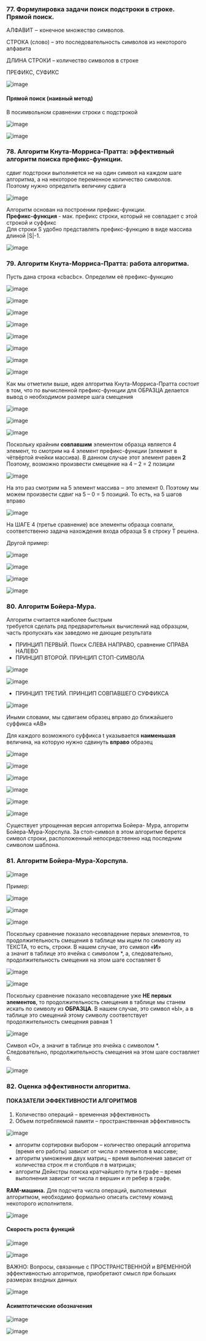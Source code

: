 ### 77. Формулировка задачи поиск подстроки в строке. Прямой поиск.
АЛФАВИТ ‒ конечное множество символов.

СТРОКА (слово) – это последовательность символов из некоторого алфавита

ДЛИНА СТРОКИ – количество символов в строке

ПРЕФИКС, СУФИКС

![image](https://github.com/mireashik/aood_3sem/assets/49165758/704d457f-5379-4649-9aff-b952da82ecb0)

#### Прямой поиск (наивный метод)
В посимвольном сравнении строки с подстрокой

![image](https://github.com/mireashik/aood_3sem/assets/49165758/14847be6-c34c-457a-8727-1465171cbbda)

![image](https://github.com/mireashik/aood_3sem/assets/49165758/9be4c9ba-0250-4240-8d21-b13bb632df8e)

### 78. Алгоритм Кнута-Морриса-Пратта: эффективный алгоритм поиска префикс-функции.
сдвиг подстроки выполняется не на один символ на каждом шаге алгоритма, а на некоторое переменное количество символов.
<br>
Поэтому нужно определить величину сдвига

![image](https://github.com/mireashik/aood_3sem/assets/49165758/15c2b773-15f8-402f-be4c-367d3de5ac7c)

Алгоритм основан на построении префикс-функции.
<br>
**Префикс-функция** - мак. префикс строки, который не совпадает с этой строкой и суффикс
<br>
Для строки S удобно представлять префикс-функцию в виде массива длиной |S|-1.

![image](https://github.com/mireashik/aood_3sem/assets/49165758/6f48fddb-17e6-4eca-824f-14eb11a28e78)

### 79. Алгоритм Кнута-Морриса-Пратта: работа алгоритма.
Пусть дана строка «cbacbc». Определим её префикс-функцию

![image](https://github.com/mireashik/aood_3sem/assets/49165758/fa55000d-5579-4df2-b0d7-d36b15ba6ccb)

![image](https://github.com/mireashik/aood_3sem/assets/49165758/f65f7fe7-05ff-49fa-be72-60596f7144cd)

![image](https://github.com/mireashik/aood_3sem/assets/49165758/1c9514c0-fa4f-4c0d-ae29-8f4385cf0313)

![image](https://github.com/mireashik/aood_3sem/assets/49165758/8dc6d1d7-2946-48c3-a3d0-d9b80104b655)

![image](https://github.com/mireashik/aood_3sem/assets/49165758/a0618697-a581-4eef-b247-d31c2fa382df)

![image](https://github.com/mireashik/aood_3sem/assets/49165758/0d078795-7781-4c0f-90fd-c2d2fce3a1e5)

![image](https://github.com/mireashik/aood_3sem/assets/49165758/59b9b7a0-acaf-48a6-b73c-c37b718b2a43)

![image](https://github.com/mireashik/aood_3sem/assets/49165758/522887cf-9dd0-45ae-9419-38718c49d6fa)

Как мы отметили выше, идея алгоритма Кнута-Морриса-Пратта состоит в том, что по вычисленной префикс-функции для ОБРАЗЦА делается вывод о необходимом размере шага смещения

![image](https://github.com/mireashik/aood_3sem/assets/49165758/083b07f1-6f3a-49bc-b03a-095ebf6902d2)

![image](https://github.com/mireashik/aood_3sem/assets/49165758/91a2fbe9-56f4-4762-9c56-870926770487)

![image](https://github.com/mireashik/aood_3sem/assets/49165758/8292ae6a-78fa-47cd-805e-c4e130726ca4)

Поскольку крайним **совпавшим** элементом образца является 4 элемент, то смотрим на 4 элемент префикс-функции (элемент в чётвёртой ячейки массива). В данном случае этот элемент равен **2**
<br>
Поэтому, возможно произвести смещение на 4 – 2 = 2 позиции

![image](https://github.com/mireashik/aood_3sem/assets/49165758/6287ec07-d9bd-45a1-96c0-84871e7ef63c)

На это раз смотрим на 5 элемент массива ‒ это элемент 0. Поэтому  мы можем произвести сдвиг на 5 – 0 = 5 позиций. То есть, на 5 шагов вправо

![image](https://github.com/mireashik/aood_3sem/assets/49165758/278f5b6c-e053-456e-8b26-a5b08f6deec0)

На ШАГЕ 4 (третье сравнение) все элементы образца совпали, соответственно задача нахождения входа образца S в строку T решена.

Другой пример:

![image](https://github.com/mireashik/aood_3sem/assets/49165758/9ab4d747-17fa-48bc-847b-c55b54003e56)

![image](https://github.com/mireashik/aood_3sem/assets/49165758/8903a190-9f03-44ff-86ef-30bb34559d25)

![image](https://github.com/mireashik/aood_3sem/assets/49165758/66537d4e-262a-4951-bfed-142a685f8dc5)

![image](https://github.com/mireashik/aood_3sem/assets/49165758/af125a68-d2b2-400a-93c6-8b4d106755f8)

### 80. Алгоритм Бойера-Мура.
Алгоритм считается наиболее быстрым
<br>
требуется сделать ряд предварительных вычислений над образцом, часть пропускать как заведомо не дающие результата

- ПРИНЦИП ПЕРВЫЙ. Поиск СЛЕВА НАПРАВО, сравнение СПРАВА НАЛЕВО
- ПРИНЦИП ВТОРОЙ. ПРИНЦИП СТОП-СИМВОЛА

![image](https://github.com/mireashik/aood_3sem/assets/49165758/5260c5b3-4f95-46bd-b9ff-1ddac8fe16a1)

![image](https://github.com/mireashik/aood_3sem/assets/49165758/d0c35e73-51aa-463a-9dc2-f7cb64bdcf11)

- ПРИНЦИП ТРЕТИЙ. ПРИНЦИП СОВПАВШЕГО СУФФИКСА

![image](https://github.com/mireashik/aood_3sem/assets/49165758/2147ab29-2fdf-4ff5-8ac1-faa8519c3c34)

Иными словами, мы сдвигаем образец вправо до ближайшего суффикса «АВ»

Для каждого возможного суффикса t указывается **наименьшая** величина, на которую нужно сдвинуть **вправо** образец

![image](https://github.com/mireashik/aood_3sem/assets/49165758/c855f882-b6f9-4d39-b970-409d133798c0)

![image](https://github.com/mireashik/aood_3sem/assets/49165758/9374b0bf-bd7e-426a-8f02-7447b33f0b0f)

![image](https://github.com/mireashik/aood_3sem/assets/49165758/979e2b27-251f-43b9-a98c-6382db34c830)

![image](https://github.com/mireashik/aood_3sem/assets/49165758/2f88c2ec-0858-4bfe-844e-cacc057050ef)

![image](https://github.com/mireashik/aood_3sem/assets/49165758/188ad4cb-3bdb-42ea-a59b-8bdaf8b25e6f)

![image](https://github.com/mireashik/aood_3sem/assets/49165758/0bb3f254-c6d1-4d63-b937-58f4a039a911)

Существует упрощенная версия алгоритма Бойера- Мура, алгоритм Бойера-Мура-Хорспула. За стоп-символ в этом алгоритме берется символ строки, расположенный непосредственно над последним символом шаблона.

### 81. Алгоритм Бойера-Мура-Хорспула.
![image](https://github.com/mireashik/aood_3sem/assets/49165758/d46ecb96-0013-4192-9292-a5367bf4b98b)

Пример:

![image](https://github.com/mireashik/aood_3sem/assets/49165758/1d1fb41f-7b40-4890-9bb4-8d89f7c470fc)

![image](https://github.com/mireashik/aood_3sem/assets/49165758/0bf1727a-bd3a-4f11-a4d8-65de55e17b14)

![image](https://github.com/mireashik/aood_3sem/assets/49165758/c3f7b624-19cd-4058-ad1b-b87a62b57248)

Поскольку сравнение показало несовпадение первых элементов, то продолжительность смещения в таблице мы ищем по символу из ТЕКСТА, то есть, строки. В нашем случае, это символ «**И**»
<br>
а значит в таблице это ячейка с символом *, а, следовательно, продолжительность смещения на этом шаге составляет 6

![image](https://github.com/mireashik/aood_3sem/assets/49165758/dba67be1-e2d7-4c23-8131-1d42ead7b20a)

![image](https://github.com/mireashik/aood_3sem/assets/49165758/734d664d-2dff-4947-9ac7-893f8f7df7be)

Поскольку сравнение показало несовпадение уже **НЕ первых элементов**, то продолжительность смещения в таблице мы станем искать по символу из **ОБРАЗЦА**. В нашем случае, это символ «Ы», а в таблице это смещений этому символу соответствует продолжительность смещения равная 1

![image](https://github.com/mireashik/aood_3sem/assets/49165758/8e4503c9-0d14-4b97-a420-fcaed5f7e196)

Символ «О», а значит в таблице это ячейка с символом *. Следовательно, продолжительность смещения на этом шаге составляет 6.

![image](https://github.com/mireashik/aood_3sem/assets/49165758/d1706682-2843-4991-809f-26b4c5754a5d)

### 82. Оценка эффективности алгоритма.
#### ПОКАЗАТЕЛИ ЭФФЕКТИВНОСТИ АЛГОРИТМОВ
1. Количество операций – временная эффективность
2. Объем потребляемой памяти – пространственная эффективность

![image](https://github.com/mireashik/aood_3sem/assets/49165758/2d3726f1-aeed-42f1-9ef0-f9e532d2c342)

- алгоритм сортировки выбором – количество операций алгоритма (время его работы) зависит от числа 𝑛 элементов в массиве;
- алгоритм умножения двух матриц – время выполнения зависит от количества строк 𝑚 и столбцов 𝑛 в матрицах;
- алгоритм Дейкстры поиска кратчайшего пути в графе – время выполнения зависит от числа 𝑛 вершин и 𝑚 ребер в графе.

**RAM-машина.** Для подсчета числа операций, выполняемых алгоритмом, необходимо формально описать систему команд некоторого исполнителя.

![image](https://github.com/mireashik/aood_3sem/assets/49165758/6d71dcc1-5ea6-498a-8f92-5934420c1d09)

#### Скорость роста функций

![image](https://github.com/mireashik/aood_3sem/assets/49165758/2373de83-7d53-44e6-ad81-863443b8aaef)

![image](https://github.com/mireashik/aood_3sem/assets/49165758/b92c18ff-0409-4732-aa8d-ebb5668bd8cd)

ВАЖНО: Вопросы, связанные с ПРОСТРАНСТВЕННОЙ и ВРЕМЕННОЙ эффективностью алгоритмов, приобретают смысл при больших размерах входных данных

![image](https://github.com/mireashik/aood_3sem/assets/49165758/03d51b22-e986-4c77-a659-28aab897ada0)

#### Асимптотические обозначения
![image](https://github.com/mireashik/aood_3sem/assets/49165758/7f86acf2-ac2b-4bbd-a491-7928041e7dd6)

![image](https://github.com/mireashik/aood_3sem/assets/49165758/77621a83-de28-4824-853d-45b4ba7f92b9)
